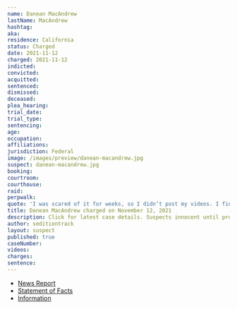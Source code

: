 ```yaml
---
name: Danean MacAndrew
lastName: MacAndrew
hashtag:
aka:
residence: California
status: Charged
date: 2021-11-12
charged: 2021-11-12
indicted:
convicted:
acquitted:
sentenced:
dismissed:
deceased:
plea_hearing:
trial_date:
trial_type:
sentencing:
age:
occupation:
affiliations:
jurisdiction: Federal
image: /images/preview/danean-macandrew.jpg
suspect: danean-macandrew.jpg
booking:
courtroom:
courthouse:
raid:
perpwalk:
quote: 'I was scared of it for weeks, so I didn’t post my videos. I finally stood up for truth. When I did, I wasn’t scared anymore.'
title: Danean MacAndrew charged on November 12, 2021
description: Click for latest case details. Suspects innocent until proven guilty.
author: seditiontrack
layout: suspect
published: true
caseNumber: 
videos:
charges:
sentence:
---
```

- [News Report](https://www.ocregister.com/2021/12/05/mission-viejo-woman-who-joined-mob-that-stormed-capitol-is-charged-by-federal-prosecutors/)
- [Statement of Facts](https://storage.courtlistener.com/recap/gov.uscourts.dcd.237478/gov.uscourts.dcd.237478.1.1.pdf)
- [Information](https://extremism.gwu.edu/sites/g/files/zaxdzs2191/f/Danean%20MacAndrew%20Information.pdf)
